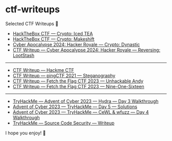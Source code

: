 # ctf-writeups
Selected CTF Writeups 🚩

-  [HackTheBox CTF — Crypto: Iced TEA](https://medium.com/@embossdotar/hackthebox-ctf-crypto-iced-tea-9a6a6c73094d)
-  [HackTheBox CTF — Crypto: Makeshift](https://medium.com/@embossdotar/hackthebox-ctf-crypto-makeshift-64f05b88f8d9)
-  [Cyber Apocalypse 2024: Hacker Royale — Crypto: Dynastic](https://medium.com/@embossdotar/cyber-apocalypse-2024-hacker-royale-crypto-dynastic-7395ab5cd3ea)
-  [CTF Writeup — Cyber Apocalypse 2024: Hacker Royale — Reversing: LootStash](https://medium.com/@embossdotar/ctf-writeup-cyber-apocalypse-2024-hacker-royale-reversing-lootstash-60f485a11142)
_____________________
-  [CTF Writeup — Hackme CTF](https://medium.com/@embossdotar/ctf-writeup-hackme-ctf-720341f061b4)
-  [CTF Writeup — pingCTF 2021 — Steganography](https://medium.com/@embossdotar/ctf-writeup-pingctf-2021-steganography-f4c10d8def03)
-  [CTF Writeup — Fetch the Flag CTF 2023 — Unhackable Andy](https://medium.com/@embossdotar/ctf-writeup-fetch-the-flag-ctf-2023-unhackable-andy-4e5a8dbdbcb0)
-  [CTF Writeup — Fetch the Flag CTF 2023 — Nine-One-Sixteen](https://medium.com/@embossdotar/ctf-writeup-fetch-the-flag-ctf-2023-nine-one-sixteen-4f3f076b9cfd)
_____________________
-  [TryHackMe — Advent of Cyber 2023 — Hydra — Day 3 Walkthrough](https://medium.com/@embossdotar/tryhackme-advent-of-cyber-2023-hydra-day-3-walkthrough-6f4c2b488a17)
-  [Advent of Cyber 2023 — TryHackMe — Day 5 — Solutions](https://medium.com/@embossdotar/advent-of-cyber-2023-tryhackme-day-5-solutions-02d94262d697)
-  [Advent of Cyber 2023 — TryHackMe — CeWL & wfuzz — Day 4 Walkthrough](https://medium.com/@embossdotar/advent-of-cyber-2023-tryhackme-cewl-wfuzz-day-4-walkthrough-51a70be43b37)
-  [TryHackMe — Source Code Security — Writeup](https://medium.com/@embossdotar/tryhackme-source-code-security-writeup-8db50e5e143c)

I hope you enjoy! 🎉
